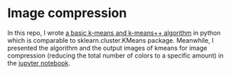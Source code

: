 # Image compression 

In this repo, I wrote [a basic k-means and k-means++ algorithm](https://github.com/zren15/K-means-Implementation/blob/main/kmeans.py) in python which is comparable to sklearn.cluster.KMeans package. Meanwhile, I presented the algorithm and the output images of kmeans for image compression (reducing the total number of colors to a specific amount) in the [jupyter notebook](https://github.com/zren15/K-means-Implementation/blob/main/kmeans.ipynb).
